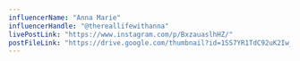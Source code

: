 ```yaml
---
influencerName: "Anna Marie"
influencerHandle: "@thereallifewithanna"
livePostLink: "https://www.instagram.com/p/BxzauaslhHZ/" 
postFileLink: "https://drive.google.com/thumbnail?id=1SS7YR1TdC92uK2Iw_Iz2Garxo8888sPY"
---
```

